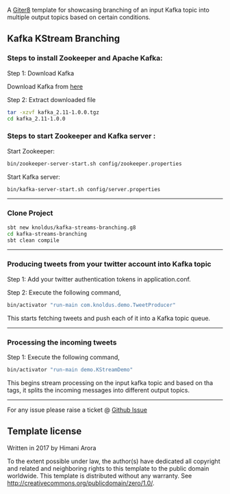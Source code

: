 A [Giter8][g8] template for showcasing branching of an input Kafka topic into multiple output topics based on certain
conditions.

Kafka KStream Branching
---

### Steps to install Zookeeper and Apache Kafka:

Step 1: Download Kafka

Download Kafka from [here](http://www-eu.apache.org/dist/kafka/1.0.0/kafka_2.11-1.0.0.tgz)

Step 2: Extract downloaded file

```bash
tar -xzvf kafka_2.11-1.0.0.tgz
cd kafka_2.11-1.0.0
```
### Steps to start Zookeeper and Kafka server :

Start Zookeeper:

```bash
bin/zookeeper-server-start.sh config/zookeeper.properties
```

Start Kafka server:

```bash
bin/kafka-server-start.sh config/server.properties
```


---
### Clone Project

```bash
sbt new knoldus/kafka-streams-branching.g8
cd kafka-streams-branching
sbt clean compile
```
---
### Producing tweets from your twitter account into Kafka topic

Step 1: Add your twitter authentication tokens in application.conf.

Step 2:
Execute the following command,

```bash
bin/activator "run-main com.knoldus.demo.TweetProducer"
```
This starts fetching tweets and push each of it into a Kafka topic queue.

---
### Processing the incoming tweets

Step 1:
Execute the following command,

```bash
bin/activator "run-main demo.KStreamDemo"
```

This begins stream processing on the input kafka topic and based on tha tags, it splits the incoming messages into
different output topics.


---
For any issue please raise a ticket @ [Github Issue](https://github.com/knoldus/kafka-streams-branching.g8/issues)

Template license
----------------
Written in 2017 by Himani Arora

To the extent possible under law, the author(s) have dedicated all copyright and related
and neighboring rights to this template to the public domain worldwide.
This template is distributed without any warranty. See <http://creativecommons.org/publicdomain/zero/1.0/>.

[g8]: http://www.foundweekends.org/giter8/
